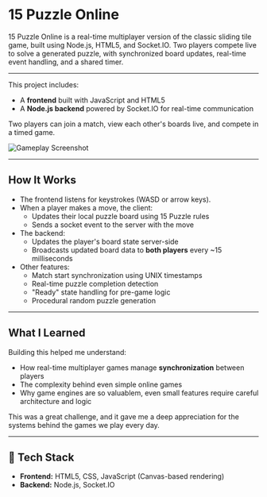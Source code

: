 # 15 Puzzle Online

15 Puzzle Online is a real-time multiplayer version of the classic sliding tile game, built using Node.js, HTML5, and Socket.IO. Two players compete live to solve a generated puzzle, with synchronized board updates, real-time event handling, and a shared timer.

---

This project includes:
- A **frontend** built with JavaScript and HTML5
- A **Node.js backend** powered by Socket.IO for real-time communication

Two players can join a match, view each other's boards live, and compete in a timed game.

![Gameplay Screenshot](https://github.com/KiheiCodes/15PuzzleOnline/assets/80540914/476acfd7-7df0-4438-8bd2-4a71560f1134)

---

## How It Works

- The frontend listens for keystrokes (WASD or arrow keys).
- When a player makes a move, the client:
  - Updates their local puzzle board using 15 Puzzle rules
  - Sends a socket event to the server with the move
- The backend:
  - Updates the player's board state server-side
  - Broadcasts updated board data to **both players** every ~15 milliseconds
- Other features:
  - Match start synchronization using UNIX timestamps
  - Real-time puzzle completion detection
  - "Ready" state handling for pre-game logic
  - Procedural random puzzle generation

---

## What I Learned

Building this helped me understand:
- How real-time multiplayer games manage **synchronization** between players
- The complexity behind even simple online games
- Why game engines are so valuablem, even small features require careful architecture and logic

This was a great challenge, and it gave me a deep appreciation for the systems behind the games we play every day.

---

## 📁 Tech Stack

- **Frontend:** HTML5, CSS, JavaScript (Canvas-based rendering)
- **Backend:** Node.js, Socket.IO
